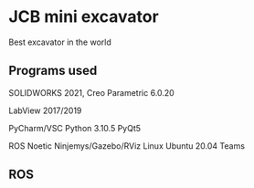 # JCB mini excavator
Best excavator in the world

## Programs used
SOLIDWORKS 2021, Creo Parametric 6.0.20

LabView 2017/2019

PyCharm/VSC
Python 3.10.5
PyQt5

ROS Noetic Ninjemys/Gazebo/RViz
Linux Ubuntu 20.04
Teams


## ROS
